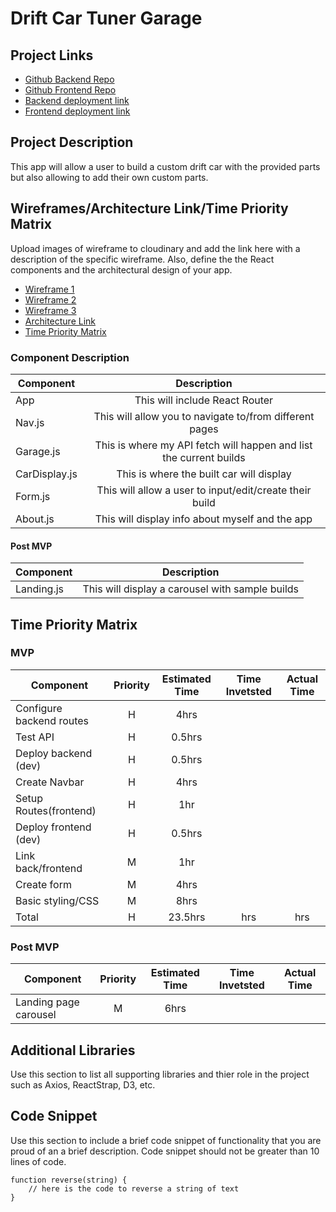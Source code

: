 
# Drift Car Tuner Garage

## Project Links

- [Github Backend Repo]()
- [Github Frontend Repo]()
- [Backend deployment link]()
- [Frontend deployment link]()

## Project Description

This app will allow a user to build a custom drift car with the provided parts but also allowing to add their own custom parts.




## Wireframes/Architecture Link/Time Priority Matrix

Upload images of wireframe to cloudinary and add the link here with a description of the specific wireframe. Also, define the the React components and the architectural design of your app.

- [Wireframe 1](https://res.cloudinary.com/acurunner79/image/upload/v1614703240/IMG_2775_wqzgqa.heic)
- [Wireframe 2](https://res.cloudinary.com/acurunner79/image/upload/v1614703151/IMG_2776_kj6v8y.heic)
- [Wireframe 3](https://res.cloudinary.com/acurunner79/image/upload/v1614703142/IMG_2777_zfjzu1.heic)
- [Architecture Link](https://res.cloudinary.com/acurunner79/image/upload/v1614619081/IMG_2773_lxrzt7.heic)
- [Time Priority Matrix](https://res.cloudinary.com/acurunner79/image/upload/v1614621098/IMG_2774_qesqwj.heic)


### Component Description

 
| Component | Description | 
| --- | :---: |  
| App | This will include React Router| 
| Nav.js | This will allow you to navigate to/from different pages | 
| Garage.js | This is where my API fetch will happen and list the current builds | 
| CarDisplay.js | This is where the built car will display | 
| Form.js | This will allow a user to input/edit/create their build | 
| About.js | This will display info about myself and the app | 
#### Post MVP
| Component | Description |
| --- | :---: |  
| Landing.js | This will display a carousel with sample builds | 

## Time Priority Matrix
### MVP

| Component | Priority | Estimated Time | Time Invetsted | Actual Time |
| --- | :---: |  :---: | :---: | :---: |
| Configure backend routes | H | 4hrs|  |  |
| Test API | H | 0.5hrs |  |  |
| Deploy backend (dev) | H | 0.5hrs |  |  |
| Create Navbar | H | 4hrs |  |  |
| Setup Routes(frontend) | H | 1hr |  |  |
| Deploy frontend (dev) | H | 0.5hrs |  |  |
| Link back/frontend | M | 1hr |  |  |
| Create form | M | 4hrs |  |  |
| Basic styling/CSS | M | 8hrs |  |  |
| Total | H | 23.5hrs| hrs | hrs |

### Post MVP

| Component | Priority | Estimated Time | Time Invetsted | Actual Time |
| --- | :---: |  :---: | :---: | :---: |
| Landing page carousel | M | 6hrs |  |  |

## Additional Libraries
 Use this section to list all supporting libraries and thier role in the project such as Axios, ReactStrap, D3, etc. 

## Code Snippet

Use this section to include a brief code snippet of functionality that you are proud of an a brief description.  Code snippet should not be greater than 10 lines of code. 

```
function reverse(string) {
	// here is the code to reverse a string of text
}
```
